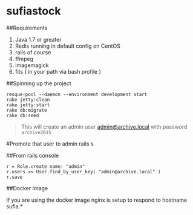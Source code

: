 # sufiastock

##Requirements 

1. Java 1.7 or greater
2. Redis running in default config on CentOS
3. rails of course
4. ffmpeg
5. imagemagick
6. fits ( in your path via bash profile )



##Spinning up the project

    resque-pool --daemon --environment development start
    rake jetty:clean
    rake jetty:start
    rake db:migrate
    rake db:seed


> This will create an admin user admin@archive.local with password ` archive2015 `

#Promote that user to admin
    rails s

##From rails console


    r = Role.create name: "admin"
    r.users << User.find_by_user_key( "admin@archive.local" )
    r.save


##Docker Image

If you are using the docker image nginx is setup to respond to hostname sufia.*

